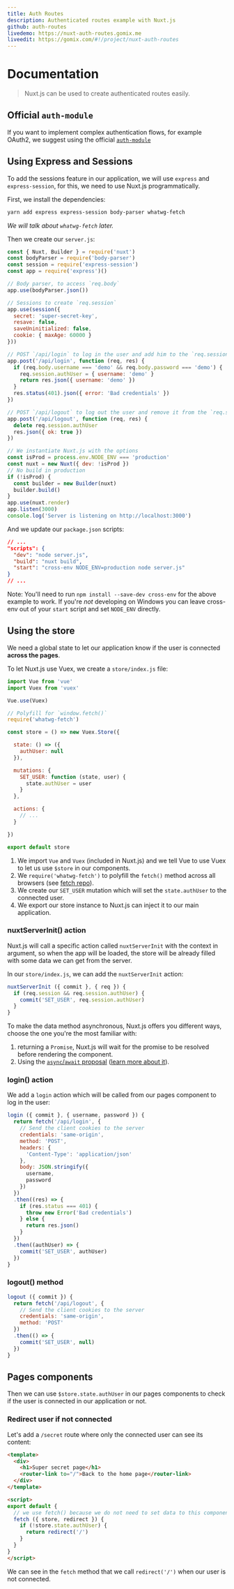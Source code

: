 ```yaml
---
title: Auth Routes
description: Authenticated routes example with Nuxt.js
github: auth-routes
livedemo: https://nuxt-auth-routes.gomix.me
liveedit: https://gomix.com/#!/project/nuxt-auth-routes
---
```


# Documentation

> Nuxt.js can be used to create authenticated routes easily.

## Official `auth-module`

If you want to implement complex authentication flows, for example OAuth2, we suggest using the official [`auth-module`](https://github.com/nuxt-community/auth-module)

## Using Express and Sessions

To add the sessions feature in our application, we will use `express` and `express-session`, for this, we need to use Nuxt.js programmatically.

First, we install the dependencies:

```bash
yarn add express express-session body-parser whatwg-fetch
```

*We will talk about `whatwg-fetch` later.*

Then we create our `server.js`:

```js
const { Nuxt, Builder } = require('nuxt')
const bodyParser = require('body-parser')
const session = require('express-session')
const app = require('express')()

// Body parser, to access `req.body`
app.use(bodyParser.json())

// Sessions to create `req.session`
app.use(session({
  secret: 'super-secret-key',
  resave: false,
  saveUninitialized: false,
  cookie: { maxAge: 60000 }
}))

// POST `/api/login` to log in the user and add him to the `req.session.authUser`
app.post('/api/login', function (req, res) {
  if (req.body.username === 'demo' && req.body.password === 'demo') {
    req.session.authUser = { username: 'demo' }
    return res.json({ username: 'demo' })
  }
  res.status(401).json({ error: 'Bad credentials' })
})

// POST `/api/logout` to log out the user and remove it from the `req.session`
app.post('/api/logout', function (req, res) {
  delete req.session.authUser
  res.json({ ok: true })
})

// We instantiate Nuxt.js with the options
const isProd = process.env.NODE_ENV === 'production'
const nuxt = new Nuxt({ dev: !isProd })
// No build in production
if (!isProd) {
  const builder = new Builder(nuxt)
  builder.build()
}
app.use(nuxt.render)
app.listen(3000)
console.log('Server is listening on http://localhost:3000')
```

And we update our `package.json` scripts:

```json
// ...
"scripts": {
  "dev": "node server.js",
  "build": "nuxt build",
  "start": "cross-env NODE_ENV=production node server.js"
}
// ...
```

Note: You'll need to run `npm install --save-dev cross-env` for the above example to work. If you're *not* developing on Windows you can leave cross-env out of your `start` script and set `NODE_ENV` directly.

## Using the store

We need a global state to let our application know if the user is connected **across the pages**.

To let Nuxt.js use Vuex, we create a `store/index.js` file:

```js
import Vue from 'vue'
import Vuex from 'vuex'

Vue.use(Vuex)

// Polyfill for `window.fetch()`
require('whatwg-fetch')

const store = () => new Vuex.Store({

  state: () => ({
    authUser: null
  }),

  mutations: {
    SET_USER: function (state, user) {
      state.authUser = user
    }
  },

  actions: {
    // ...
  }

})

export default store
```

1. We import `Vue` and `Vuex` (included in Nuxt.js) and we tell Vue to use Vuex to let us use `$store` in our components.
2. We `require('whatwg-fetch')` to polyfill the `fetch()` method across all browsers (see [fetch repo](https://github.com/github/fetch)).
3. We create our `SET_USER` mutation which will set the `state.authUser` to the connected user.
4. We export our store instance to Nuxt.js can inject it to our main application.

### nuxtServerInit() action

Nuxt.js will call a specific action called `nuxtServerInit` with the context in argument, so when the app will be loaded, the store will be already filled with some data we can get from the server.

In our `store/index.js`, we can add the `nuxtServerInit` action:

```js
nuxtServerInit ({ commit }, { req }) {
  if (req.session && req.session.authUser) {
    commit('SET_USER', req.session.authUser)
  }
}
```

To make the data method asynchronous, Nuxt.js offers you different ways, choose the one you're the most familiar with:

1. returning a `Promise`, Nuxt.js will wait for the promise to be resolved before rendering the component.
2. Using the [`async`/`await` proposal](https://github.com/lukehoban/ecmascript-asyncawait) ([learn more about it](https://zeit.co/blog/async-and-await)).

### login() action

We add a `login` action which will be called from our pages component to log in the user:

```js
login ({ commit }, { username, password }) {
  return fetch('/api/login', {
    // Send the client cookies to the server
    credentials: 'same-origin',
    method: 'POST',
    headers: {
      'Content-Type': 'application/json'
    },
    body: JSON.stringify({
      username,
      password
    })
  })
  .then((res) => {
    if (res.status === 401) {
      throw new Error('Bad credentials')
    } else {
      return res.json()
    }
  })
  .then((authUser) => {
    commit('SET_USER', authUser)
  })
}
```

### logout() method

```js
logout ({ commit }) {
  return fetch('/api/logout', {
    // Send the client cookies to the server
    credentials: 'same-origin',
    method: 'POST'
  })
  .then(() => {
    commit('SET_USER', null)
  })
}
```

## Pages components

Then we can use `$store.state.authUser` in our pages components to check if the user is connected in our application or not.

### Redirect user if not connected

Let's add a `/secret` route where only the connected user can see its content:

```html
<template>
  <div>
    <h1>Super secret page</h1>
    <router-link to="/">Back to the home page</router-link>
  </div>
</template>

<script>
export default {
  // we use fetch() because we do not need to set data to this component
  fetch ({ store, redirect }) {
    if (!store.state.authUser) {
      return redirect('/')
    }
  }
}
</script>
```

We can see in the `fetch` method that we call `redirect('/')` when our user is not connected.

